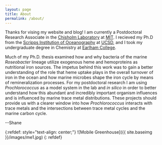 ```yaml
---
layout: page
title: About
permalink: /about/
---
```


Thanks for vising my website and blog! I am currently a Postdoctoral Research Associate in the [Chisholm Laboratory](https://chisholmlab.mit.edu/) at [MIT](http://web.mit.edu/). I recieved my Ph.D from the [Scripps Institution of Oceanography](https://scripps.ucsd.edu/) at [UCSD](http://www.ucsd.edu/), and I took my undergraduate degree in Chemistry at [Earlham College](http://www.earlham.edu/).

<!--
Below is a non-technical(ish) description of my research and why it is important. If you are interested read on!
___
___
Bacteria are everywhere. Certain ones can make you sick, while an entire ecosystem of others living in your gut can make you well. Some bacteria have to eat carbon to grow (just like you and me) while others can perform photosynthesis to get their carbon for growth. And just like you and me, bacteria that eat carbon compounds "breath" oxygen and "exhale" carbon dioxide. Even though bacteria are physically very small, there are __SO MANY__ living on the planet that their net effect of eating, growing, breathing, exhaling, and moving around is enormous. As a scientist, I'm interested in bacteria that live in the ocean and eat the carbon compounds produced by marine photosynthesizers.

Half of all the biomass generated from photosynthesis on our planet exists in our oceans. Over time some of that biomass sinks all the way to the bottom of the ocean and is "trapped" for millions of years. The net effect is a __removal of carbon dioxide from the planetary system__. Carbon dioxide is a greenhouse gas, and our planet's climate is very sensitive to the amount in the atmosphere. As humans have burned more fossil fuels and released more carbon dioxide into the atmosphere, the planet has warmed. 

_RIGHT NOW_ this warming is altering weather patterns, sea level, glacial cover, and many other things. A very important part of understanding how our planet's climate is changing is to determine the strength of the __biological pump__. The biological pump is essentially what determines the propotion of sinking biomass in the ocean that becomes trapped at the bottom and can no longer warm the planet as carbond dioxide. A "strong" biological pump traps a lot of carbon in the bottom of the ocean. In a system with a "weak" pump, more of that carbon is respired back into carbon dioxide. The effect of bacteria eating and respiring the carbon that would otherwise be sinking to the ocean floor is called the __microbial loop__.

__We need to better understand how the microbial loop works in order to better understand the biological pump and how our oceans and climate will respond to anthropogenic warming.__ A better understanding of the bacteria that live in the ocean and how they interact in communities will contribute to a clearer picture of how our planet works on a system-wide scale and how it may change with a warming climate.
-->

Much of my Ph.D. thesis examined how and why bacteria of the marine _Roseobacter_ lineage utilize exogenous heme and hemoproteins as nutritional iron sources. The impetus behind this work was to gain a better understanding of the role that heme uptake plays in the overall turnover of iron in the ocean and how marine microbes shape the iron cycle by means of remineralization processes. For my postdoctoral research I am using _Prochlorococcus_ as a model system in the lab and _in silico_ in order to better understand how this abundant and incredibly important organism influences and is influenced by marine trace metal distributions. These projects should provide us with a clearer window into how _Prochlorococcus_ interacts with trace metals and the intersections between trace metal cycles and the marine carbon cycle.

--Shane

{:refdef: style="text-align: center;"}
![Mobile Greenhouse]({{ site.baseimg }}/images/me1.jpg)
{: refdef}


